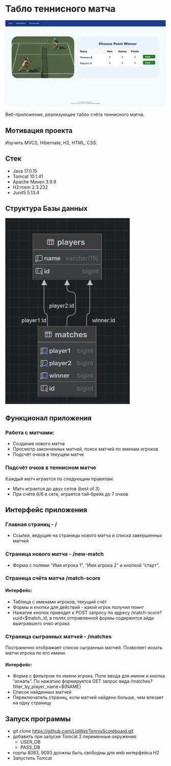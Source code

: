 # Табло теннисного матча

![img.png](img.png)

Веб-приложение, реализующее табло счёта теннисного матча.

## Мотивация проекта

Изучить MVCS, Hibernate, H2, HTML, CSS.

## Стек
- Java 17.0.15
- Tomcat 10.1.41
- Apache Maven 3.9.9
- H2:mem 2.3.232
- Junit5 5.13.4

## Структура Базы данных
![img_1.png](img_1.png)

## Функционал приложения
### Работа с матчами:

- Создание нового матча
- Просмотр законченных матчей, поиск матчей по именам игроков
- Подсчёт очков в текущем матче

### Подсчёт очков в теннисном матче

Каждый матч играется по следующим правилам:
- Матч играется до двух сетов (best of 3)
- При счёте 6/6 в сете, играется тай-брейк до 7 очков

## Интерфейс приложения

### Главная страниц - /
- Ссылки, ведущие на страницы нового матча и списка завершенных матчей

### Страница нового матча - /new-match
- Форма с полями “Имя игрока 1”, “Имя игрока 2” и кнопкой “старт”.

### Страница счёта матча /match-score

#### Интерфейс:

- Таблица с именами игроков, текущий счёт
- Формы и кнопки для действий - какой игрок получил поинт
- Нажатие кнопок приводит к POST запросу по адресу /match-score?uuid=$match_id, в полях отправленной формы содержится айди выигравшего очко игрока

### Страница сыгранных матчей - /matches

Постранично отображает список сыгранных матчей. Позволяет искать матчи игрока по его имени.

#### Интерфейс:

- Форма с фильтром по имени игрока. Поле ввода для имени и кнопка “искать”. По нажатию формируется GET запрос вида /matches?filter_by_player_name=${NAME}
- Список найденных матчей
- Переключатель страниц, если матчей найдено больше, чем влезает на одну страницу

## Запуск программы

- git clone https://github.com/LlqWst/TennisScoreboard.git
- добавить при запуске Tomcat 2 переменные окружения: 
  - USER_DB
  - PASS_DB
- порты 8083, 9093 должны быть свободны для web интерфейса H2
- Запустить Tomcat
